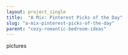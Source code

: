 ```yaml
---
layout: project_single
title:  "A Mix: Pinterest Picks of the Day"
slug: "a-mix-pinterest-picks-of-the-day"
parent: "cozy-romantic-bedroom-ideas"
---
```

pictures